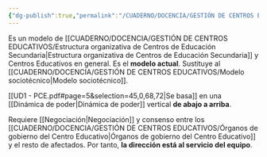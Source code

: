 ```yaml
---
{"dg-publish":true,"permalink":"/CUADERNO/DOCENCIA/GESTIÓN DE CENTROS EDUCATIVOS/Modelo sociocomunicacional/"}
---
```


Es un modelo de [[CUADERNO/DOCENCIA/GESTIÓN DE CENTROS EDUCATIVOS/Estructura organizativa de Centros de Educación Secundaria\|Estructura organizativa de Centros de Educación Secundaria]] y Centros Educativos en general. Es el **modelo actual**. Sustituye al [[CUADERNO/DOCENCIA/GESTIÓN DE CENTROS EDUCATIVOS/Modelo sociotécnico\|Modelo sociotécnico]].

[[UD1 - PCE.pdf#page=5&selection=45,0,68,72|Se basa]] en una [[Dinámica de poder\|Dinámica de poder]] vertical **de abajo a arriba**.

Requiere [[Negociación\|Negociación]] y consenso entre los [[CUADERNO/DOCENCIA/GESTIÓN DE CENTROS EDUCATIVOS/Órganos de gobierno del Centro Educativo\|Órganos de gobierno del Centro Educativo]] y el resto de afectados. Por tanto, **la dirección está al servicio del equipo**.